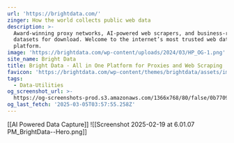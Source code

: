 ```yaml
---
url: 'https://brightdata.com/'
zinger: How the world collects public web data
description: >-
  Award-winning proxy networks, AI-powered web scrapers, and business-ready
  datasets for download. Welcome to the internet’s most trusted web data
  platform.
image: 'https://brightdata.com/wp-content/uploads/2024/03/HP_OG-1.png'
site_name: Bright Data
title: Bright Data - All in One Platform for Proxies and Web Scraping
favicon: 'https://brightdata.com/wp-content/themes/brightdata/assets/images/favicon.png'
tags:
  - Data-Utilities
og_screenshot_url: >-
  https://og-screenshots-prod.s3.amazonaws.com/1366x768/80/false/0b770999a184d5d06c77b60a483993483bba1af944df6fedaf7dbbc977797d19.jpeg
og_last_fetch: '2025-03-05T03:57:55.258Z'
---
```

[[AI Powered Data Capture]]
![[Screenshot 2025-02-19 at 6.01.07 PM_BrightData--Hero.png]]
